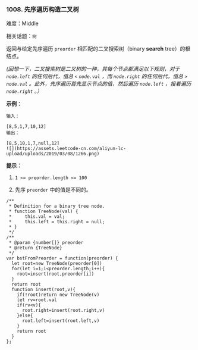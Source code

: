 ### 1008. 先序遍历构造二叉树

难度：Middle

相关话题：`树`

返回与给定先序遍历 `preorder`  相匹配的二叉搜索树（binary **search**  tree）的根结点。



*(回想一下，二叉搜索树是二叉树的一种，其每个节点都满足以下规则，对于 `node.left` 的任何后代，值总  `<`   `node.val` ，而  `node.right`  的任何后代，值总  `>`   `node.val` 。此外，先序遍历首先显示节点的值，然后遍历  `node.left` ，接着遍历  `node.right` 。）* 







**示例：** 



```
输入：

[8,5,1,7,10,12]
输出：

[8,5,10,1,7,null,12]
![](https://assets.leetcode-cn.com/aliyun-lc-upload/uploads/2019/03/08/1266.png)
```






**提示：** 




1.  `1 <= preorder.length <= 100` 

2. 先序 `preorder` 中的值是不同的。




```
/**
 * Definition for a binary tree node.
 * function TreeNode(val) {
 *     this.val = val;
 *     this.left = this.right = null;
 * }
 */
/**
 * @param {number[]} preorder
 * @return {TreeNode}
 */
var bstFromPreorder = function(preorder) {
  let root=new TreeNode(preorder[0])
  for(let i=1;i<preorder.length;i++){
    root=insert(root,preorder[i])
  }
  return root
  function insert(root,v){
    if(!root)return new TreeNode(v)
    let rv=root.val
    if(rv<v){
      root.right=insert(root.right,v)
    }else{
      root.left=insert(root.left,v)
    }
    return root
  }
};
```

